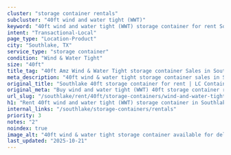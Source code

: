 ```yaml
---
cluster: "storage container rentals"
subcluster: "40ft wind and water tight (WWT)"
keyword: "40ft wind and water tight (WWT) storage container for rent Southlake, TX"
intent: "Transactional-Local"
page_type: "Location-Product"
city: "Southlake, TX"
service_type: "storage container"
condition: "Wind & Water Tight"
size: "40ft"
title_tag: "40ft Amz Wind & Water Tight storage container Sales in Southlake | LC Container"
meta_description: "40ft wind & water tight storage container sales in Southlake. Fast delivery, competitive pricing. Serving storage containers area. Quote ID: 2KN. Call (214) 524-4168 for your free quote today."
original_title: "Southlake 40ft storage container for rent | LC Container"
original_meta: "Buy wind and water tight (WWT) 40ft storage container rent with local delivery in Southlake, TX. LC Container — local Since 2003. Request a fast quote today."
url_slug: "/southlake/rent/40ft/storage-containers/wind-and-water-tight-wwt"
h1: "Rent 40ft wind and water tight (WWT) storage container in Southlake"
internal_links: "/southlake/storage-containers/rentals"
priority: 3
notes: "2"
noindex: true
image_alt: "40ft wind & water tight storage container available for delivery in Southlake"
last_updated: "2025-10-21"
---
```


<!-- TODO: Add unique city/inventory copy, images, and internal links here. -->
